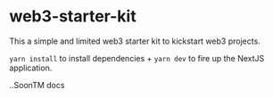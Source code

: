 # web3-starter-kit

This a simple and limited web3 starter kit to kickstart web3 projects.

`yarn install` to install dependencies + `yarn dev` to fire up the NextJS application.

..SoonTM docs